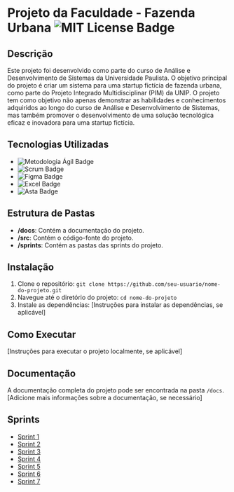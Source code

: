 # Projeto da Faculdade - Fazenda Urbana ![MIT License Badge](https://img.shields.io/badge/License-MIT-blue.svg)



## Descrição
Este projeto foi desenvolvido como parte do curso de Análise e Desenvolvimento de Sistemas da Universidade Paulista. O objetivo principal do projeto é criar um sistema para uma startup fictícia de fazenda urbana, como parte do Projeto Integrado Multidisciplinar (PIM) da UNIP.
O projeto tem como objetivo não apenas demonstrar as habilidades e conhecimentos adquiridos ao longo do curso de Análise e Desenvolvimento de Sistemas, mas também promover o desenvolvimento de uma solução tecnológica eficaz e inovadora para uma startup fictícia.

## Tecnologias Utilizadas

- ![Metodologia Ágil Badge](https://img.shields.io/badge/-Metodologia%20%C3%81gil-008B8B?style=flat-square)
- ![Scrum Badge](https://img.shields.io/badge/-Scrum-5849BE?style=flat-square&logo=scrum&logoColor=white)
- ![Figma Badge](https://img.shields.io/badge/-Figma-F24E1E?style=flat-square&logo=figma&logoColor=white)
- ![Excel Badge](https://img.shields.io/badge/-Excel-217346?style=flat-square&logo=microsoft-excel&logoColor=white)
- ![Asta Badge](https://img.shields.io/badge/-Asta-004B87?style=flat-square)


## Estrutura de Pastas
- **/docs**: Contém a documentação do projeto.
- **/src**: Contém o código-fonte do projeto.
- **/sprints**: Contém as pastas das sprints do projeto.

## Instalação
1. Clone o repositório: `git clone https://github.com/seu-usuario/nome-do-projeto.git`
2. Navegue até o diretório do projeto: `cd nome-do-projeto`
3. Instale as dependências: [Instruções para instalar as dependências, se aplicável]

## Como Executar
[Instruções para executar o projeto localmente, se aplicável]

## Documentação
A documentação completa do projeto pode ser encontrada na pasta `/docs`. [Adicione mais informações sobre a documentação, se necessário]

## Sprints
- [Sprint 1](https://github.com/GuLuiz/Fazenda-Urbana/tree/main/Docs/Sprints/Sprint%20I)
- [Sprint 2](https://github.com/GuLuiz/Fazenda-Urbana/tree/main/Docs/Sprints/Sprint%20II)
- [Sprint 3](https://github.com/GuLuiz/Fazenda-Urbana/tree/main/Docs/Sprints/Sprint%20III)
- [Sprint 4](https://github.com/GuLuiz/Fazenda-Urbana/tree/main/Docs/Sprints/Sprint%20IV)
- [Sprint 5](https://github.com/GuLuiz/Fazenda-Urbana/tree/main/Docs/Sprints/Sprint%20V)
- [Sprint 6](https://github.com/GuLuiz/Fazenda-Urbana/tree/main/Docs/Sprints/Sprint%20VI)
- [Sprint 7](https://github.com/GuLuiz/Fazenda-Urbana/tree/main/Docs/Sprints/Sprint%20VII)




